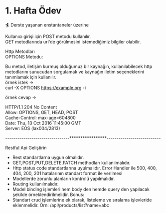 # 1. Hafta Ödev


🏄 Derste yaşanan enstantaneler üzerine  

Kullanıcı girişi için POST metodu kullanılır.  
GET metodlarında url'de görülmesini istemediğimiz bilgiler olabilir.

Http Metodları   
OPTIONS Metodu:

Bu metod, iletişim kurmuş olduğumuz bir kaynağın, kullanılabilecek http metodlarını sunucudan sorgulamak ve kaynağın iletim seçeneklerini tanımlamak için kullanılır.   
örnek istek ->   
curl -X OPTIONS https://example.org -i
   
örnek cevap ->
   
HTTP/1.1 204 No Content    
Allow: OPTIONS, GET, HEAD, POST   
Cache-Control: max-age=604800   
Date: Thu, 13 Oct 2016 11:45:00 GMT   
Server: EOS (lax004/2813)
   
--------------------------------*****************---------------------------
   
Restful Api Geliştirin
   

- Rest standartlarna uygun olmalıdır.
- GET,POST,PUT,DELETE,PATCH methodları kullanılmalıdır.
- Http status code standartlarına uyulmalıdır. Error Handler ile 500, 400, 404, 200,
201 hatalarının standart format ile verilmesi
- Modellerde zorunlu alanların kontrolü yapılmalıdır.
- Routing kullanılmalıdır.
- Model binding işlemleri hem body den hemde query den yapılacak şekilde örneklendirilmelidir.
Bonus:
- Standart crud işlemlerine ek olarak, listeleme ve sıralama işlevleride eklenmelidir.
Örn: /api/products/list?name=abc


